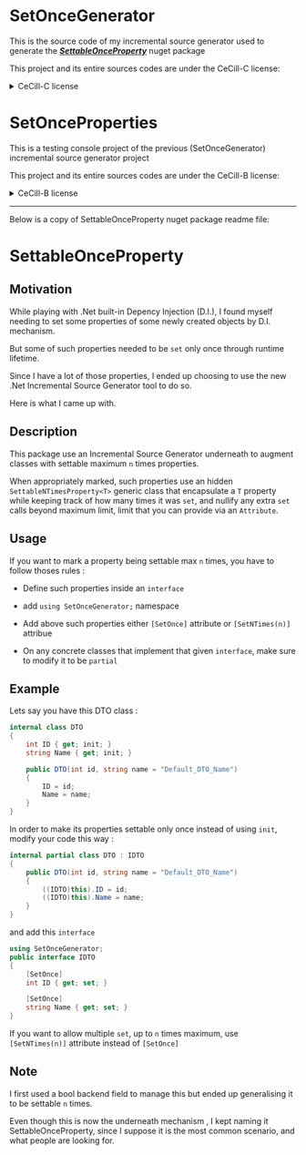 # SetOnceGenerator

This is the source code of my incremental source generator used to generate the ***[SettableOnceProperty](https://www.nuget.org/packages/SettableOnceProperty)*** nuget package 

This project and its entire sources codes are under the CeCill-C license:

<details>
    <summary>CeCill-C license</summary>
  
    "Copyright Aurélien Pascal Maignan, (20 August 2023) 
    
    [aurelien.maignan@protonmail.com]
    
    This software is a computer program whose purpose is to automatically generate source code
    that will, automatically, constrain the set of class's properties up to a given maximum times
    
    This software is governed by the CeCILL-C license under French law and
    abiding by the rules of distribution of free software.  You can  use,
    modify and/ or redistribute the software under the terms of the CeCILL-C
    license as circulated by CEA, CNRS and INRIA at the following URL
    "http://www.cecill.info". 
    
    As a counterpart to the access to the source code and  rights to copy,
    modify and redistribute granted by the license, users are provided only
    with a limited warranty  and the software's author,  the holder of the
    economic rights, and the successive licensors  have only  limited
    liability. 
    
    In this respect, the user's attention is drawn to the risks associated
    with loading,  using,  modifying and/or developing or reproducing the
    software by the user in light of its specific status of free software,
    that may mean  that it is complicated to manipulate, and  that  also
    therefore means  that it is reserved for developers  and  experienced
    professionals having in-depth computer knowledge. Users are therefore
    encouraged to load and test the software's suitability as regards their
    requirements in conditions enabling the security of their systems and/or 
    data to be ensured and, more generally, to use and operate it in the 
    same conditions as regards security. 
    
    The fact that you are presently reading this means that you have had
    knowledge of the CeCILL-C license and that you accept its terms.
</details>

# SetOnceProperties

This is a testing console project of the previous (SetOnceGenerator) incremental source generator project

This project and its entire sources codes are under the CeCill-B license:

<details>
    <summary>CeCill-B license</summary>
>"Copyright Aurélien Pascal Maignan, (20 August 2023) 
>
>[aurelien.maignan@protonmail.com]
>
>This software is a computer program whose purpose is
>to test the source generator software named "SetOnceGenerator"
>
>This software is governed by the CeCILL-B license under French law and
>abiding by the rules of distribution of free software.  You can  use,
>modify and/ or redistribute the software under the terms of the CeCILL-B
>license as circulated by CEA, CNRS and INRIA at the following URL
>"http://www.cecill.info". 
>
>As a counterpart to the access to the source code and  rights to copy,
>modify and redistribute granted by the license, users are provided only
>with a limited warranty  and the software's author,  the holder of the
>economic rights, and the successive licensors  have only  limited
>liability. 
>
>In this respect, the user's attention is drawn to the risks associated
>with loading,  using,  modifying and/or developing or reproducing the
>software by the user in light of its specific status of free software,
>that may mean  that it is complicated to manipulate, and  that  also
>therefore means  that it is reserved for developers  and  experienced
>professionals having in-depth computer knowledge. Users are therefore
>encouraged to load and test the software's suitability as regards their
>requirements in conditions enabling the security of their systems and/or 
>data to be ensured and, more generally, to use and operate it in the 
>same conditions as regards security. 
>
>The fact that you are presently reading this means that you have had
>knowledge of the CeCILL-B license and that you accept its terms.
>
>The code of the body of GetNamespace() method defined here borrow code itself
>licensed by the .Net Foundation under MIT license."
</details>

-------------------------------------------------

Below is a copy of SettableOnceProperty nuget package readme file:

# SettableOnceProperty

## Motivation

While playing with .Net built-in Depency Injection (D.I.), I found myself needing to set some properties of some newly created objects by D.I. mechanism. 

But some of such properties needed to be `set` only once through runtime lifetime.

Since I have a lot of those properties, I ended up choosing to use the new .Net Incremental Source Generator tool to do so.

Here is what I came up with.

## Description

This package use an Incremental Source Generator underneath to augment classes with settable maximum `n` times properties.

When appropriately marked, such properties use an hidden `SettableNTimesProperty<T>` generic class that encapsulate a `T` property while keeping track of how many times it was `set`, and nullify any extra `set` calls beyond maximum limit, limit that you can provide via an `Attribute`.

## Usage

If you want to mark a property being settable max `n` times, you have to follow thoses rules :

* Define such properties inside an `interface`

* add `using SetOnceGenerator;` namespace

* Add above such properties either `[SetOnce]` attribute or `[SetNTimes(n)]` attribue

* On any concrete classes that implement that given `interface`, make sure to modify it to be `partial`

## Example

Lets say you have this DTO class :

```C#
internal class DTO
{
    int ID { get; init; }
    string Name { get; init; }

    public DTO(int id, string name = "Default_DTO_Name")
    {
        ID = id;
        Name = name;
    }
}
```

In order to make its properties settable only once instead of using `init`, modify your code this way :

```C#
internal partial class DTO : IDTO
{
    public DTO(int id, string name = "Default_DTO_Name")
    {
        ((IDTO)this).ID = id;
        ((IDTO)this).Name = name;
    }
}
```

and add this `interface`

```C#
using SetOnceGenerator;
public interface IDTO
{
    [SetOnce]
    int ID { get; set; }

    [SetOnce]
    string Name { get; set; }
}  
```

If you want to allow multiple `set`, up to `n` times maximum, use `[SetNTimes(n)]` attribute instead of `[SetOnce]`

## Note

I first used a bool backend field to manage this but ended up generalising it to be settable `n` times. 

Even though this is now the underneath mechanism , I kept naming it SettableOnceProperty, since I suppose it is the most common scenario, and what people are looking for.

